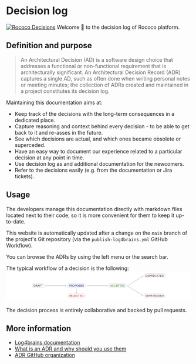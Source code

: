 <!-- This file is the homepage of your Log4brains knowledge base. You are free to edit it as you want -->

# Decision log
[![Rococo Decisions](https://ecorrouge.github.io/rococo/badge.svg)](https://ecorrouge.github.io/rococo)
Welcome 👋 to the decision log of Rococo platform.

## Definition and purpose

> An Architectural Decision (AD) is a software design choice that addresses a functional or non-functional requirement that is architecturally significant.
> An Architectural Decision Record (ADR) captures a single AD, such as often done when writing personal notes or meeting minutes; the collection of ADRs created and maintained in a project constitutes its decision log.

Maintaining this documentation aims at:

- Keep track of the decisions with the long-term consequences in a dedicated place.  
- Capture reasoning and context behind every decision - to be able to get back to it and re-asses in the future. 
- See which decisions are actual, and which ones became obsolete or superceded.  
- Have an easy way to document our experience related to a particular decision at any point in time.  
- Use decision log as and additional documentation for the newcomers.  
- Refer to the decisions easily (e.g. from the documentation or Jira tickets).

## Usage

The developers manage this documentation directly with markdown files located next to their code, so it is more convenient for them to keep it up-to-date.

This website is automatically updated after a change on the `main` branch of the project's Git repository (via the `publish-log4brains.yml` GitHub Workflow).

You can browse the ADRs by using the left menu or the search bar.

The typical workflow of a decision is the following:
![Decision workflow](/l4b-static/adr-workflow.png)

The decision process is entirely collaborative and backed by pull requests.

## More information

- [Log4brains documentation](https://github.com/thomvaill/log4brains/tree/master#readme)
- [What is an ADR and why should you use them](https://github.com/thomvaill/log4brains/tree/master#-what-is-an-adr-and-why-should-you-use-them)
- [ADR GitHub organization](https://adr.github.io/)